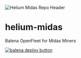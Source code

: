 ![Helium Midas Repo Header](https://cdn.shopify.com/s/files/1/0071/2281/3001/files/Nebra-Github-Repo-Header-helium-midas.png?v=1687962607)

# helium-midas
Balena OpenFleet for Midas Miners

[![balena deploy button](https://www.balena.io/deploy.svg)](https://dashboard.balena-cloud.com/deploy?repoUrl=https://github.com/NebraLtd/helium-midas)
